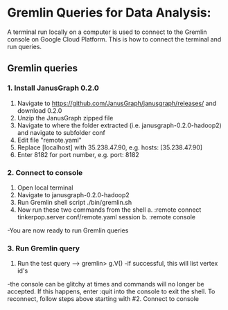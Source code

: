 # Gremlin Queries for Data Analysis:

A terminal run locally on a computer is used to connect to the Gremlin console on Google Cloud Platform. This is how to connect the terminal and run queries.

## Gremlin queries
### 1. Install JanusGraph 0.2.0
1. Navigate to https://github.com/JanusGraph/janusgraph/releases/ and download 0.2.0
2. Unzip the JanusGraph zipped file
3. Navigate to where the folder extracted (i.e. janusgraph-0.2.0-hadoop2) and navigate to subfolder conf
4. Edit file "remote.yaml"
5. Replace [localhost] with 35.238.47.90, e.g. hosts: [35.238.47.90]
6. Enter 8182 for port number, e.g. port: 8182


### 2. Connect to console
1. Open local terminal
2. Navigate to janusgraph-0.2.0-hadoop2
3. Run Gremlin shell script ./bin/gremlin.sh
4. Now run these two commands from the shell
    a. :remote connect tinkerpop.server conf/remote.yaml session
    b. :remote console

-You are now ready to run Gremlin queries

### 3. Run Gremlin query
1. Run the test query --> gremlin> g.V()
    -if successful, this will list vertex id's


-the console can be glitchy at times and commands will no longer be accepted. If this happens, enter :quit into the console to exit the shell. To reconnect, follow steps above starting with #2. Connect to console
